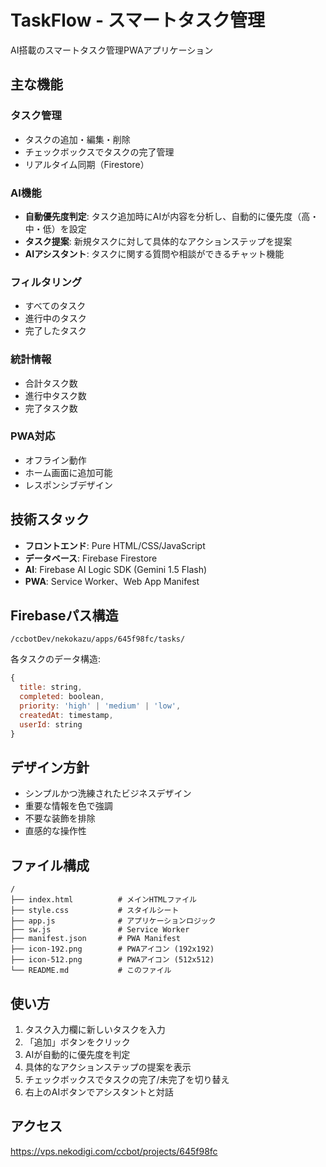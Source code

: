 # TaskFlow - スマートタスク管理

AI搭載のスマートタスク管理PWAアプリケーション

## 主な機能

### タスク管理
- タスクの追加・編集・削除
- チェックボックスでタスクの完了管理
- リアルタイム同期（Firestore）

### AI機能
- **自動優先度判定**: タスク追加時にAIが内容を分析し、自動的に優先度（高・中・低）を設定
- **タスク提案**: 新規タスクに対して具体的なアクションステップを提案
- **AIアシスタント**: タスクに関する質問や相談ができるチャット機能

### フィルタリング
- すべてのタスク
- 進行中のタスク
- 完了したタスク

### 統計情報
- 合計タスク数
- 進行中タスク数
- 完了タスク数

### PWA対応
- オフライン動作
- ホーム画面に追加可能
- レスポンシブデザイン

## 技術スタック

- **フロントエンド**: Pure HTML/CSS/JavaScript
- **データベース**: Firebase Firestore
- **AI**: Firebase AI Logic SDK (Gemini 1.5 Flash)
- **PWA**: Service Worker、Web App Manifest

## Firebaseパス構造

```
/ccbotDev/nekokazu/apps/645f98fc/tasks/
```

各タスクのデータ構造:
```javascript
{
  title: string,
  completed: boolean,
  priority: 'high' | 'medium' | 'low',
  createdAt: timestamp,
  userId: string
}
```

## デザイン方針

- シンプルかつ洗練されたビジネスデザイン
- 重要な情報を色で強調
- 不要な装飾を排除
- 直感的な操作性

## ファイル構成

```
/
├── index.html          # メインHTMLファイル
├── style.css           # スタイルシート
├── app.js              # アプリケーションロジック
├── sw.js               # Service Worker
├── manifest.json       # PWA Manifest
├── icon-192.png        # PWAアイコン (192x192)
├── icon-512.png        # PWAアイコン (512x512)
└── README.md           # このファイル
```

## 使い方

1. タスク入力欄に新しいタスクを入力
2. 「追加」ボタンをクリック
3. AIが自動的に優先度を判定
4. 具体的なアクションステップの提案を表示
5. チェックボックスでタスクの完了/未完了を切り替え
6. 右上のAIボタンでアシスタントと対話

## アクセス

https://vps.nekodigi.com/ccbot/projects/645f98fc
